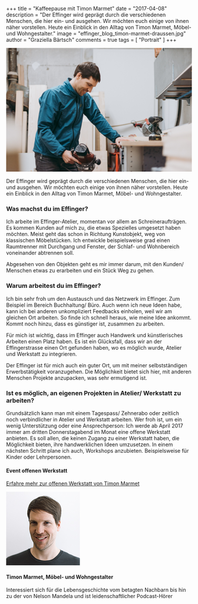 +++
title = "Kaffeepause mit Timon Marmet"
date = "2017-04-08"
description = "Der Effinger wird geprägt durch die verschiedenen Menschen, die hier ein- und ausgehen. Wir möchten euch einige von ihnen näher vorstellen. Heute ein Einblick in den Alltag von Timon Marmet, Möbel- und Wohngestalter."
image = "effinger_blog_timon-marmet-draussen.jpg"
author = "Graziella Bärtsch"
comments = true
tags = [ "Portrait" ]
+++

![Bildbeschrieb](effinger_timon-marmet-schreinert.jpg)

<div class="lead">
Der Effinger wird geprägt durch die verschiedenen Menschen, die hier ein- und ausgehen. Wir möchten euch einige von ihnen näher vorstellen. Heute ein Einblick in den Alltag von Timon Marmet, Möbel- und Wohngestalter.
</div>

### Was machst du im Effinger?
Ich arbeite im Effinger-Atelier, momentan vor allem an Schreineraufträgen. Es kommen Kunden auf mich zu, die etwas Spezielles umgesetzt haben möchten. Meist geht das schon in Richtung Kunstobjekt, weg von klassischen Möbelstücken. Ich entwickle beispielsweise grad einen Raumtrenner mit Durchgang und Fenster, der Schlaf- und Wohnbereich voneinander abtrennen soll.

Abgesehen von den Objekten geht es mir immer darum, mit den Kunden/ Menschen etwas zu erarbeiten und ein Stück Weg zu gehen.

### Warum arbeitest du im Effinger?
Ich bin sehr froh um den Austausch und das Netzwerk im Effinger. Zum Beispiel im Bereich Buchhaltung/ Büro. Auch wenn ich neue Ideen habe, kann ich bei anderen unkompliziert Feedbacks einholen, weil wir am gleichen Ort arbeiten. So finde ich schnell heraus, wie meine Idee ankommt. Kommt noch hinzu, dass es günstiger ist, zusammen zu arbeiten.

Für mich ist wichtig, dass im Effinger auch Handwerk und künstlerisches Arbeiten einen Platz haben. Es ist ein Glücksfall, dass wir an der Effingerstrasse einen Ort gefunden haben, wo es möglich wurde, Atelier und Werkstatt zu integrieren.

Der Effinger ist für mich auch ein guter Ort, um mit meiner selbstständigen Erwerbstätigkeit voranzugehen. Die Möglichkeit bietet sich hier, mit anderen Menschen Projekte anzupacken, was sehr ermutigend ist.

### Ist es möglich, an eigenen Projekten in Atelier/ Werkstatt zu arbeiten?
Grundsätzlich kann man mit einem Tagespass/ Zehnerabo oder zeitlich noch verbindlicher in Atelier und Werkstatt arbeiten.
Wer froh ist, um ein wenig Unterstützung oder eine Ansprechperson: Ich werde ab April 2017 immer am dritten Donnerstagabend im Monat eine offene Werkstatt anbieten. Es soll allen, die keinen Zugang zu einer Werkstatt haben, die Möglichkeit bieten, ihre handwerklichen Ideen umzusetzen. In einem nächsten Schritt plane ich auch, Workshops anzubieten. Beispielsweise für Kinder oder Lehrpersonen.


#### Event offenen Werkstatt
[Erfahre mehr zur offenen Werkstatt von Timon Marmet](https://www.effinger.ch/events/100118/)


![Bildbeschrieb](timon-marmet-klein.jpg)

#### Timon Marmet, Möbel- und Wohngestalter
Interessiert sich für die Lebensgeschichte vom betagten Nachbarn bis hin zu der von Nelson Mandela und ist leidenschaftlicher Podcast-Hörer

